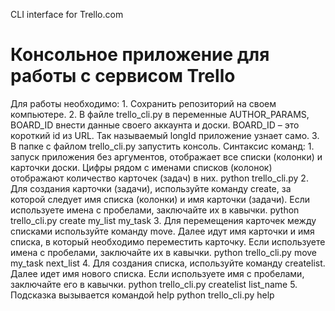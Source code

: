 CLI interface for Trello.com

<h1>Консольное приложение для работы с сервисом Trello</h1>
Для работы необходимо:
1. Сохранить репозиторий на своем компьютере.
2. В файле trello_cli.py в переменные AUTHOR_PARAMS, BOARD_ID внести данные своего аккаунта и доски. BOARD_ID – это короткий id из URL. Так называемый longId приложение узнает само.
3. В папке с файлом trello_cli.py запустить консоль.
Синтаксис команд:
1. запуск приложения без аргументов, отображает все списки (колонки) и карточки доски. Цифры рядом с именами списков (колонок) отображают количество карточек (задач) в них.
python trello_cli.py 
2. Для создания карточки (задачи), используйте команду create, за которой следует имя списка (колонки) и имя карточки (задачи). Если используете имена с пробелами, заключайте их в кавычки.
python trello_cli.py create my_list my_task
3. Для перемещения карточек между списками используйте команду move. Далее идут имя карточки и имя списка, в который необходимо переместить карточку. Если используете имена с пробелами, заключайте их в кавычки.
python trello_cli.py move my_task next_list
4. Для создания списка, используйте команду createlist. Далее идет имя нового списка. Если используете имя с пробелами, заключайте его в кавычки.
python trello_cli.py createlist list_name
5. Подсказка вызывается командой help
python trello_cli.py help

